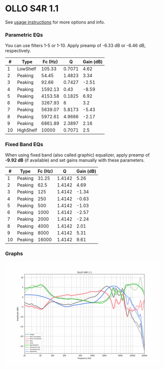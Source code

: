 # OLLO S4R 1.1
See [usage instructions](https://github.com/jaakkopasanen/AutoEq#usage) for more options and info.

### Parametric EQs
You can use filters 1-5 or 1-10. Apply preamp of -6.33 dB or -6.46 dB, respectively.

|   # | Type      |   Fc (Hz) |      Q |   Gain (dB) |
|-----|-----------|-----------|--------|-------------|
|   1 | LowShelf  |    105.33 | 0.7071 |        4.62 |
|   2 | Peaking   |     54.45 | 1.4823 |        3.34 |
|   3 | Peaking   |     92.66 | 0.7427 |       -2.51 |
|   4 | Peaking   |   1592.13 | 0.43   |       -8.59 |
|   5 | Peaking   |   4153.58 | 0.1825 |        6.92 |
|   6 | Peaking   |   3267.93 | 6      |        3.2  |
|   7 | Peaking   |   5639.07 | 5.8173 |       -5.43 |
|   8 | Peaking   |   5972.61 | 4.9666 |       -2.17 |
|   9 | Peaking   |   6861.89 | 2.3897 |        2.16 |
|  10 | HighShelf |  10000    | 0.7071 |        2.5  |

### Fixed Band EQs
When using fixed band (also called graphic) equalizer, apply preamp of **-9.92 dB** (if available) and set gains manually with these parameters.

|   # | Type    |   Fc (Hz) |      Q |   Gain (dB) |
|-----|---------|-----------|--------|-------------|
|   1 | Peaking |     31.25 | 1.4142 |        5.26 |
|   2 | Peaking |     62.5  | 1.4142 |        4.69 |
|   3 | Peaking |    125    | 1.4142 |       -1.34 |
|   4 | Peaking |    250    | 1.4142 |       -0.63 |
|   5 | Peaking |    500    | 1.4142 |       -1.03 |
|   6 | Peaking |   1000    | 1.4142 |       -2.57 |
|   7 | Peaking |   2000    | 1.4142 |       -2.24 |
|   8 | Peaking |   4000    | 1.4142 |        2.01 |
|   9 | Peaking |   8000    | 1.4142 |        5.31 |
|  10 | Peaking |  16000    | 1.4142 |        9.61 |

### Graphs
![](./OLLO%20S4R%201.1.png)
